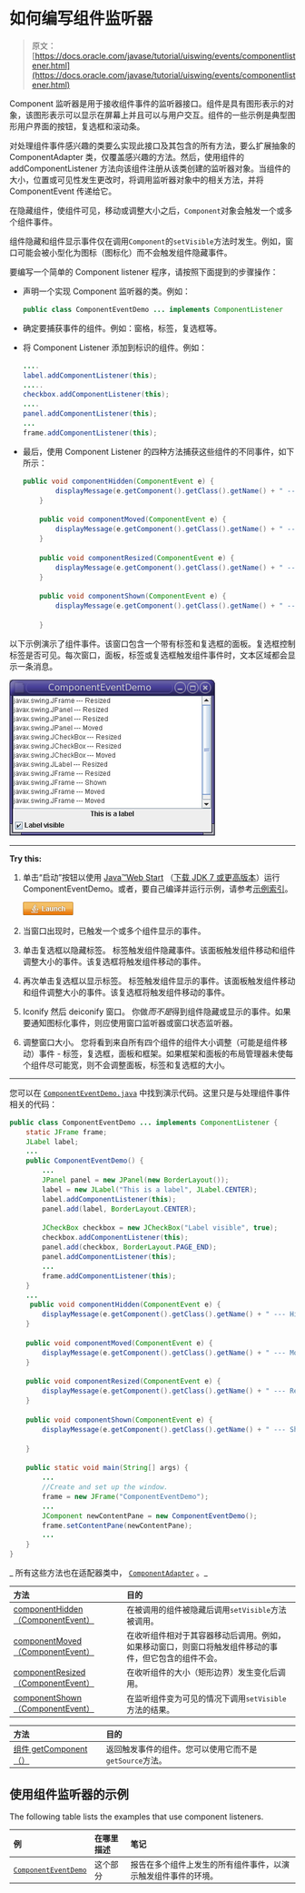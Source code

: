 # 如何编写组件监听器

> 原文： [https://docs.oracle.com/javase/tutorial/uiswing/events/componentlistener.html](https://docs.oracle.com/javase/tutorial/uiswing/events/componentlistener.html)

Component 监听器是用于接收组件事件的监听器接口。组件是具有图形表示的对象，该图形表示可以显示在屏幕上并且可以与用户交互。组件的一些示例是典型图形用户界面的按钮，复选框和滚动条。

对处理组件事件感兴趣的类要么实现此接口及其包含的所有方法，要么扩展抽象的 ComponentAdapter 类，仅覆盖感兴趣的方法。然后，使用组件的 addComponentListener 方法向该组件注册从该类创建的监听器对象。当组件的大小，位置或可见性发生更改时，将调用监听器对象中的相关方法，并将 ComponentEvent 传递给它。

在隐藏组件，使组件可见，移动或调整大小之后，`Component`对象会触发一个或多个组件事件。

组件隐藏和组件显示事件仅在调用`Component`的`setVisible`方法时发生。例如，窗口可能会被小型化为图标（图标化）而不会触发组件隐藏事件。

要编写一个简单的 Component listener 程序，请按照下面提到的步骤操作：

*   声明一个实现 Component 监听器的类。例如：

    ```java
    public class ComponentEventDemo ... implements ComponentListener

    ```

*   确定要捕获事件的组件。例如：窗格，标签，复选框等。
*   将 Component Listener 添加到标识的组件。例如：

    ```java
    ....
    label.addComponentListener(this);
    .....
    checkbox.addComponentListener(this);
    ....
    panel.addComponentListener(this);
    ...
    frame.addComponentListener(this);

    ```

*   最后，使用 Component Listener 的四种方法捕获这些组件的不同事件，如下所示：

    ```java
    public void componentHidden(ComponentEvent e) {
            displayMessage(e.getComponent().getClass().getName() + " --- Hidden");
        }

        public void componentMoved(ComponentEvent e) {
            displayMessage(e.getComponent().getClass().getName() + " --- Moved");
        }

        public void componentResized(ComponentEvent e) {
            displayMessage(e.getComponent().getClass().getName() + " --- Resized ");            
        }

        public void componentShown(ComponentEvent e) {
            displayMessage(e.getComponent().getClass().getName() + " --- Shown");

        }

    ```

以下示例演示了组件事件。该窗口包含一个带有标签和复选框的面板。复选框控制标签是否可见。每次窗口，面板，标签或复选框触发组件事件时，文本区域都会显示一条消息。

![A window demonstrating component events](img/4a052929fe9b4608e74565c7199f7ffd.jpg)

* * *

**Try this:** 

1.  单击“启动”按钮以使用 [Java™Web Start](http://www.oracle.com/technetwork/java/javase/javawebstart/index.html) （[下载 JDK 7 或更高版本](http://www.oracle.com/technetwork/java/javase/downloads/index.html)）运行 ComponentEventDemo。或者，要自己编译并运行示例，请参考[示例索引](../examples/events/index.html#Beeper)。

    [![Launches the ComponentEventDemo example](img/da4517ad7f535fc3704f4a24e3890554.jpg)](https://docs.oracle.com/javase/tutorialJWS/samples/uiswing/ComponentEventDemoProject/ComponentEventDemo.jnlp) 

2.  当窗口出现时，已触发一个或多个组件显示的事件。
3.  单击复选框以隐藏标签。
    标签触发组件隐藏事件。该面板触发组件移动和组件调整大小的事件。该复选框将触发组件移动的事件。
4.  再次单击复选框以显示标签。
    标签触发组件显示的事件。该面板触发组件移动和组件调整大小的事件。该复选框将触发组件移动的事件。
5.  Iconify 然后 deiconify 窗口。
    你做*而不是*得到组件隐藏或显示的事件。如果要通知图标化事件，则应使用窗口监听器或窗口状态监听器。
6.  调整窗口大小。
    您将看到来自所有四个组件的组件大小调整（可能是组件移动）事件 - 标签，复选框，面板和框架。如果框架和面板的布局管理器未使每个组件尽可能宽，则不会调整面板，标签和复选框的大小。

* * *

您可以在 [`ComponentEventDemo.java`](../examples/events/ComponentEventDemoProject/src/events/ComponentEventDemo.java) 中找到演示代码。这里只是与处理组件事件相关的代码：

```java
public class ComponentEventDemo ... implements ComponentListener {
    static JFrame frame;
    JLabel label;
    ...
    public ComponentEventDemo() {
        ...
        JPanel panel = new JPanel(new BorderLayout());
        label = new JLabel("This is a label", JLabel.CENTER);
        label.addComponentListener(this);
        panel.add(label, BorderLayout.CENTER);

        JCheckBox checkbox = new JCheckBox("Label visible", true);
        checkbox.addComponentListener(this);
        panel.add(checkbox, BorderLayout.PAGE_END);
        panel.addComponentListener(this);
        ...
        frame.addComponentListener(this);
    }
    ...
     public void componentHidden(ComponentEvent e) {
        displayMessage(e.getComponent().getClass().getName() + " --- Hidden");
    }

    public void componentMoved(ComponentEvent e) {
        displayMessage(e.getComponent().getClass().getName() + " --- Moved");
    }

    public void componentResized(ComponentEvent e) {
        displayMessage(e.getComponent().getClass().getName() + " --- Resized ");            
    }

    public void componentShown(ComponentEvent e) {
        displayMessage(e.getComponent().getClass().getName() + " --- Shown");

    }

    public static void main(String[] args) {
        ...
        //Create and set up the window.
        frame = new JFrame("ComponentEventDemo");
        ...
        JComponent newContentPane = new ComponentEventDemo();
        frame.setContentPane(newContentPane);
        ...
    }
}

```

_ 所有这些方法也在适配器类中， [`ComponentAdapter`](https://docs.oracle.com/javase/8/docs/api/java/awt/event/ComponentAdapter.html) 。_

| 方法 | 目的 |
| :-- | :-- |
| [componentHidden（ComponentEvent）](https://docs.oracle.com/javase/8/docs/api/java/awt/event/ComponentListener.html#componentHidden-java.awt.event.ComponentEvent-) | 在被调用的组件被隐藏后调用`setVisible`方法被调用。 |
| [componentMoved（ComponentEvent）](https://docs.oracle.com/javase/8/docs/api/java/awt/event/ComponentListener.html#componentMoved-java.awt.event.ComponentEvent-) | 在收听组件相对于其容器移动后调用。例如，如果移动窗口，则窗口将触发组件移动的事件，但它包含的组件不会。 |
| [componentResized（ComponentEvent）](https://docs.oracle.com/javase/8/docs/api/java/awt/event/ComponentListener.html#componentResized-java.awt.event.ComponentEvent-) | 在收听组件的大小（矩形边界）发生变化后调用。 |
| [componentShown（ComponentEvent）](https://docs.oracle.com/javase/8/docs/api/java/awt/event/ComponentListener.html#componentShown-java.awt.event.ComponentEvent-) | 在监听组件变为可见的情况下调用`setVisible`方法的结果。 |

| 方法 | 目的 |
| :-- | :-- |
| [组件 getComponent（）](https://docs.oracle.com/javase/8/docs/api/java/awt/event/ComponentEvent.html#getComponent--) | 返回触发事件的组件。您可以使用它而不是`getSource`方法。 |

## 使用组件监听器的示例

The following table lists the examples that use component listeners.

| 例 | 在哪里描述 | 笔记 |
| :-- | :-- | :-- |
| [`ComponentEventDemo`](../examples/events/index.html#ComponentEventDemo) | 这个部分 | 报告在多个组件上发生的所有组件事件，以演示触发组件事件的环境。 |
